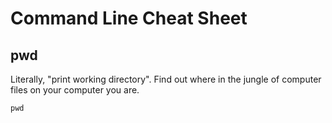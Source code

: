 Command Line Cheat Sheet
========================

## pwd

Literally, "print working directory". Find out where in the jungle of computer files on your computer you are. 

```
pwd
```